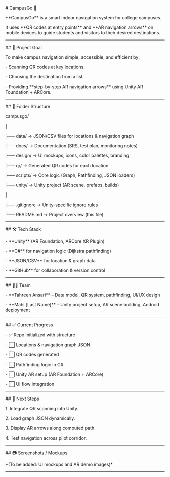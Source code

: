 \# CampusGo 🚀



\*\*CampusGo\*\* is a smart indoor navigation system for college campuses.  

It uses \*\*QR codes at entry points\*\* and \*\*AR navigation arrows\*\* on mobile devices to guide students and visitors to their desired destinations.



---



\## 🎯 Project Goal

To make campus navigation simple, accessible, and efficient by:

\- Scanning QR codes at key locations.

\- Choosing the destination from a list.

\- Providing \*\*step-by-step AR navigation arrows\*\* using Unity AR Foundation + ARCore.



---



\## 📂 Folder Structure



campusgo/

│

├── data/ → JSON/CSV files for locations \& navigation graph

├── docs/ → Documentation (SRS, test plan, monitoring notes)

├── design/ → UI mockups, icons, color palettes, branding

├── qr/ → Generated QR codes for each location

├── scripts/ → Core logic (Graph, Pathfinding, JSON loaders)

├── unity/ → Unity project (AR scene, prefabs, builds)

│

├── .gitignore → Unity-specific ignore rules

└── README.md → Project overview (this file)




---



\## 🛠 Tech Stack

\- \*\*Unity\*\* (AR Foundation, ARCore XR Plugin)

\- \*\*C#\*\* for navigation logic (Dijkstra pathfinding)

\- \*\*JSON/CSV\*\* for location \& graph data

\- \*\*GitHub\*\* for collaboration \& version control



---



\## 👩‍💻 Team

\- \*\*Tahreen Ansari\*\* – Data model, QR system, pathfinding, UI/UX design  

\- \*\*Mahi \[Last Name]\*\* – Unity project setup, AR scene building, Android deployment  



---



\## ✅ Current Progress

\- ✅ Repo initialized with structure  

\- ⬜ Locations \& navigation graph JSON  

\- ⬜ QR codes generated  

\- ⬜ Pathfinding logic in C#  

\- ⬜ Unity AR setup (AR Foundation + ARCore)  

\- ⬜ UI flow integration  



---



\## 📌 Next Steps

1\. Integrate QR scanning into Unity.  

2\. Load graph JSON dynamically.  

3\. Display AR arrows along computed path.  

4\. Test navigation across pilot corridor.  



---



\## 📷 Screenshots / Mockups

\*(To be added: UI mockups and AR demo images)\*



---





